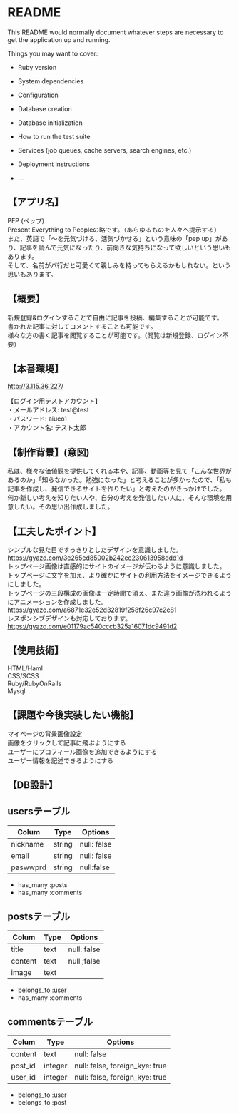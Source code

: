 # README

This README would normally document whatever steps are necessary to get the
application up and running.

Things you may want to cover:

* Ruby version

* System dependencies

* Configuration

* Database creation

* Database initialization

* How to run the test suite

* Services (job queues, cache servers, search engines, etc.)

* Deployment instructions

* ...

## 【アプリ名】　
PEP (ペップ)
<br>
Present Everything to Peopleの略です。（あらゆるものを人々へ提示する）
<br>
また、英語で「～を元気づける、活気づかせる」という意味の「pep up」があり、記事を読んで元気になったり、前向きな気持ちになって欲しいという思いもあります。
<br>
そして、名前がパ行だと可愛くて親しみを持ってもらえるかもしれない。という思いもあります。

## 【概要】
新規登録&ログインすることで自由に記事を投稿、編集することが可能です。
<br>
書かれた記事に対してコメントすることも可能です。
<br>
様々な方の書く記事を閲覧することが可能です。（閲覧は新規登録、ログイン不要）

## 【本番環境】

http://3.115.36.227/
<br>

【ログイン用テストアカウント】
<br>
・メールアドレス: test@test
<br>
・パスワード: aiueo1
<br>
・アカウント名: テスト太郎

## 【制作背景】(意図)
私は、様々な価値観を提供してくれる本や、記事、動画等を見て「こんな世界があるのか」「知らなかった。勉強になった」と考えることが多かったので、「私も記事を作成し、発信できるサイトを作りたい」と考えたのがきっかけでした。
<br>
何か新しい考えを知りたい人や、自分の考えを発信したい人に、そんな環境を用意したい。その思い出作成しました。


## 【工夫したポイント】
シンプルな見た目ですっきりとしたデザインを意識しました。
<br>
https://gyazo.com/3e265ed85002b242ee230613958ddd1d
<br>
トップページ画像は直感的にサイトのイメージが伝わるように意識しました。
<br>
トップページに文字を加え、より確かにサイトの利用方法をイメージできるようにしました。
<br>
トップページの三段構成の画像は一定時間で消え、また違う画像が洗われるようにアニメーションを作成しました。
<br>
https://gyazo.com/a6871e32e52d32819f258f26c97c2c81
<br>
レスポンシブデザインも対応しております。
<br>
https://gyazo.com/e01179ac540cccb325a16071dc9491d2

## 【使用技術】
HTML/Haml
<br>
CSS/SCSS
<br>
Ruby/RubyOnRails
<br>
Mysql


## 【課題や今後実装したい機能】
マイページの背景画像設定
<br>
画像をクリックして記事に飛ぶようにする
<br>
ユーザーにプロフィール画像を追加できるようにする
<br>
ユーザー情報を記述できるようにする
<br>

## 【DB設計】

## usersテーブル
|Colum|Type|Options|
|-----|----|-------|
|nickname|string|null: false|
|email|string|null: false|
|paswwprd|string|null:false|

- has_many :posts
- has_many :comments


## postsテーブル
|Colum|Type|Options|
|-----|----|-------|
|title|text|null: false|
|content|text|null ;false|
|image|text||

- belongs_to :user
- has_many :comments

## commentsテーブル
|Colum|Type|Options|
|-----|----|-------|
|content|text|null: false|
|post_id|integer|null: false, foreign_kye: true|
|user_id|integer|null: false, foreign_kye: true|

- belongs_to :user
- belongs_to :post